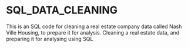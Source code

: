 # SQL_DATA_CLEANING
This is an SQL code for cleaning a real estate company data called Nash Ville Housing, to prepare it  for analysis.
Cleaning a real estate data, and preparing it for analysing using SQL
